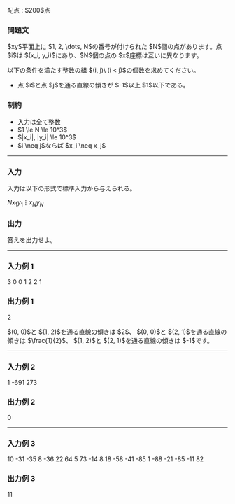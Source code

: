 
<div>

<span>

<span>

<p>
配点 : $200$点
</p>

<div>

<section>

### **問題文**

<p>
$xy$平面上に $1, 2, \dots, N$の番号が付けられた $N$個の点があります。点 $i$は $(x_i, y_i)$にあり、$N$個の点の $x$座標は互いに異なります。  
</p>

<p>
以下の条件を満たす整数の組 $(i, j)\ (i < j)$の個数を求めてください。
</p>

<ul>

<li>
点 $i$と点 $j$を通る直線の傾きが $-1$以上 $1$以下である。
</li>

</ul>

</section>

</div>

<div>

<section>

### **制約**

<ul>

<li>
入力は全て整数
</li>

<li>
$1 \le N \le 10^3$
</li>

<li>
$|x_i|, |y_i| \le 10^3$
</li>

<li>
$i \neq j$ならば $x_i \neq x_j$
</li>

</ul>

</section>

</div>

---

<div>

<div>

<section>

### **入力**

<p>
入力は以下の形式で標準入力から与えられる。
</p>

<div>

$N$$x_1$$y_1$$\vdots$$x_N$$y_N$
</div>

</section>

</div>

<div>

<section>

### **出力**

<p>
答えを出力せよ。
</p>

</section>

</div>

</div>

---

<div>

<section>

### **入力例 1**

<div>

3
0 0
1 2
2 1

</div>

</section>

</div>

<div>

<section>

### **出力例 1**

<div>

2

</div>

<p>
$(0, 0)$と $(1, 2)$を通る直線の傾きは $2$、
$(0, 0)$と $(2, 1)$を通る直線の傾きは $\frac{1}{2}$、
$(1, 2)$と $(2, 1)$を通る直線の傾きは $-1$です。
</p>

</section>

</div>

---

<div>

<section>

### **入力例 2**

<div>

1
-691 273

</div>

</section>

</div>

<div>

<section>

### **出力例 2**

<div>

0

</div>

</section>

</div>

---

<div>

<section>

### **入力例 3**

<div>

10
-31 -35
8 -36
22 64
5 73
-14 8
18 -58
-41 -85
1 -88
-21 -85
-11 82

</div>

</section>

</div>

<div>

<section>

### **出力例 3**

<div>

11

</div>

</section>

</div>

</span>

</span>

</div>
